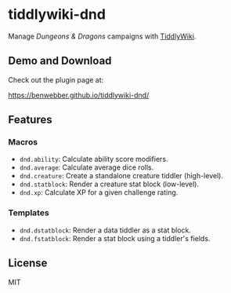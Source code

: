 # tiddlywiki-dnd

Manage *Dungeons & Dragons* campaigns with [TiddlyWiki](https://tiddlywiki.com/).

## Demo and Download

Check out the plugin page at:

https://benwebber.github.io/tiddlywiki-dnd/

## Features

### Macros

* `dnd.ability`: Calculate ability score modifiers.
* `dnd.average`: Calculate average dice rolls.
* `dnd.creature`: Create a standalone creature tiddler (high-level).
* `dnd.statblock`: Render a creature stat block (low-level).
* `dnd.xp`: Calculate XP for a given challenge rating.

### Templates

* `dnd.dstatblock`: Render a data tiddler as a stat block.
* `dnd.fstatblock`: Render a stat block using a tiddler's fields.

## License

MIT
